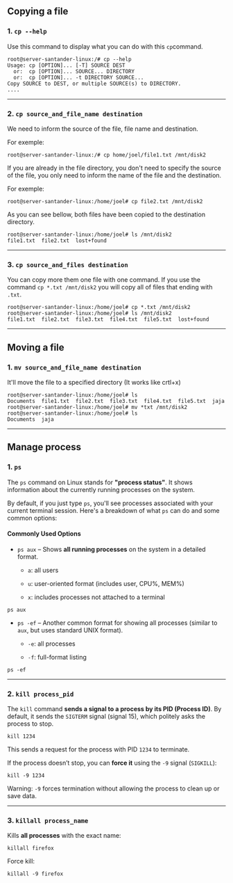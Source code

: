 ## Copying a file

### 1. `cp --help` 

Use this command to display what you can do with this `cp`command.

```shell
root@server-santander-linux:/# cp --help
Usage: cp [OPTION]... [-T] SOURCE DEST
  or:  cp [OPTION]... SOURCE... DIRECTORY
  or:  cp [OPTION]... -t DIRECTORY SOURCE...
Copy SOURCE to DEST, or multiple SOURCE(s) to DIRECTORY.
....
```
---
### 2. `cp source_and_file_name destination`

We need to inform the source of the file, file name and destination.

For exemple:

```shell
root@server-santander-linux:/# cp home/joel/file1.txt /mnt/disk2
```

If you are already in the file directory, you don't need to specify the source of the file, you only need to inform the name of the file and the destination.

For exemple:

```shell
root@server-santander-linux:/home/joel# cp file2.txt /mnt/disk2
```

As you can see bellow, both files have been copied to the destination directory.

```shell
root@server-santander-linux:/home/joel# ls /mnt/disk2
file1.txt  file2.txt  lost+found
```
---
### 3. `cp source_and_files destination`

You can copy more them one file with one command. If you use the command `cp *.txt /mnt/disk2` you will copy all of files that ending with `.txt`.

```shell
root@server-santander-linux:/home/joel# cp *.txt /mnt/disk2
root@server-santander-linux:/home/joel# ls /mnt/disk2
file1.txt  file2.txt  file3.txt  file4.txt  file5.txt  lost+found
```

---
## Moving a file
### 1. `mv source_and_file_name destination`

It'll move the file to a specified directory (It works like crtl+x)

```shell
root@server-santander-linux:/home/joel# ls
Documents  file1.txt  file2.txt  file3.txt  file4.txt  file5.txt  jaja
root@server-santander-linux:/home/joel# mv *txt /mnt/disk2
root@server-santander-linux:/home/joel# ls
Documents  jaja
```
---
## Manage process

### 1. `ps`

The `ps` command on Linux stands for **"process status"**. It shows information about the currently running processes on the system.

By default, if you just type `ps`, you'll see processes associated with your current terminal session. Here's a breakdown of what `ps` can do and some common options:

#### Commonly Used Options

- `ps aux` – Shows **all running processes** on the system in a detailed format.
    
    - `a`: all users
        
    - `u`: user-oriented format (includes user, CPU%, MEM%)
        
    - `x`: includes processes not attached to a terminal
        

```shell
ps aux
```

- `ps -ef` – Another common format for showing all processes (similar to `aux`, but uses standard UNIX format).
    
    - `-e`: all processes
        
    - `-f`: full-format listing
        

```shell
ps -ef
```
---
### 2. `kill process_pid`

The `kill` command **sends a signal to a process by its PID (Process ID)**. By default, it sends the `SIGTERM` signal (signal 15), which politely asks the process to stop.

```shell
kill 1234
```

This sends a request for the process with PID `1234` to terminate.

If the process doesn’t stop, you can **force it** using the `-9` signal (`SIGKILL`):

```shell
kill -9 1234
```

Warning: `-9` forces termination without allowing the process to clean up or save data.

---
### 3. `killall process_name` 

Kills **all processes** with the exact name:

```shell
killall firefox
```

Force kill:

```shell
killall -9 firefox
```
